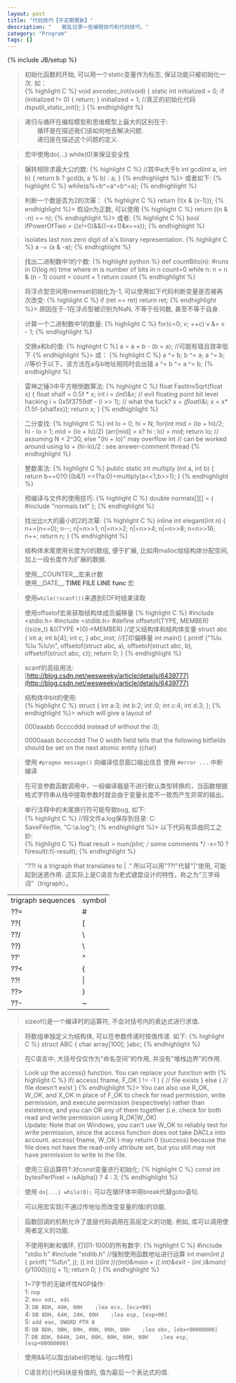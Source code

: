 ```yaml
---
layout: post
title: "代码技巧【不定期更新】"
description: "　　散乱记录一些编程技巧和代码技巧。"
category: "Program"
tags: []
---
```

{% include JB/setup %}

>初始化函数的开始, 可以用一个static变量作为标志, 保证功能只被初始化一次. 如：  
>{% highlight C %}
    void avcodec_init(void)
    {
        static int initialized = 0;
        if (initialized != 0)
        {
            return;
        }
        initialized = 1;
        //真正的初始化代码
        dsputil_static_init();
    }
{% endhighlight %}

>递归与循环在编程模型和思维模型上最大的区别在于:  
>　　循环是在描述我们该如何地去解决问题.  
>　　递归是在描述这个问题的定义.  

>宏中使用do{...} while(0)来保证安全性

>辗转相除求最大公约数:
>{% highlight C %}
//其中a大于b
int gcd(int a, int b)
{
    return b ? gcd(b, a % b) : a;
}
{% endhighlight %}>
>或者如下:
>{% highlight C %}
while(a%=b^=a^=b^=a);
{% endhighlight %}

>判断一个数是否为2的次幂：
>{% highlight C %}
    return (!(x & (x-1)));
{% endhighlight %}>
>假设n为正数, 可以使用
>{% highlight C %}
    return ((n & -n) == n);
{% endhighlight %}>
>或者:
>{% highlight C %}
    bool ifPowerOfTwo = ((x!=0)&&((~x+1)&x==x));
{% endhighlight %}

>Isolates last non zero digit of a's binary representation.
>{% highlight C %}
a -= (a & -a);
{% endhighlight %}

>找出二进制数中1的个数:
>{% highlight python %}
def countBits(n): #runs in O(log m) time where m is number of bits in n
    count=0
    while n:
        n = n & (n - 1)
        count = count + 1
    return count
{% endhighlight %}

>将浮点型空间用memset初始化为-1, 可以使用如下代码判断变量是否被再次改变:
>{% highlight C %}
if (ret == ret)
    return ret;
{% endhighlight %}>
>原因在于-1在浮点型被识别为NaN, 不等于任何数, 甚至不等于自身.

>计算一个二进制数中1的数量:
>{% highlight C %}
    for(c=0; v; ++c)
        v &= v - 1;
{% endhighlight %}

>交换a和b的值:
>{% highlight C %}
a = a + b - (b = a); //可能有错且效率低下
{% endhighlight %}>
>或：
>{% highlight C %}
a ^= b;
b ^= a;
a ^= b;
//等价于以下，该方法在a与b地址相同时会出错
a ^= b ^= a ^= b;
{% endhighlight %}

>雷神之锤3中平方根倒数算法:
>{% highlight C %}
float FastInvSqrt(float x)
{
    float xhalf = 0.5f * x;
    int i = *(int*)&x;          // evil floating point bit level hacking
    i = 0x5f3759df - (i >> 1);  // what the fuck?
    x = *(float*)&i;
    x = x*(1.5f-(xhalf*x*x));
    return x;
}
{% endhighlight %}

>二分查找:
>{% highlight C %}
    int lo = 0, hi = N;
    for(int mid = (lo + hi)/2; hi - lo > 1; mid = (lo + hi)/2)
        (arr[mid] > x? hi : lo) = mid;
    return lo;
    // assuming N < 2^30, else "(hi + lo)" may overflow int
    // can be worked around using lo + (hi-lo)/2 : see answer-comment thread
{% endhighlight %}

>整数乘法:
>{% highlight C %}
public static int multiply (int a, int b)
{
    return b==0?0:((b&1) ==1?a:0)+multiply(a<<1,b>>1);
}
{% endhighlight %}

>预编译与文件的使用技巧:
>{% highlight C %}
double normals[][] =
{
    #include "normals.txt"
};
{% endhighlight %}

>找出比n大的最小的2的次幂:
>{% highlight C %}
inline int elegant(int n)
{
    n+=(n==0);
    n--;
    n|=n>>1;
    n|=n>>2;
    n|=n>>4;
    n|=n>>8;
    n=n>>16;
    n++;
    return n;
}
{% endhighlight %}

>结构体末尾使用长度为0的数组, 便于扩展, 比如用malloc给结构体分配空间, 加上一段长度作为扩展的数据.

>使用__COUNTER__宏来计数  
>使用__DATE__   __TIME__  __FILE__  __LINE__   __func__ 宏

>使用` while(!scanf()) `来遇到EOF时结束读取

>使用offsetof宏来获取结构体成员偏移量
>{% highlight C %}
    #include <stdio.h>
    #include <stdlib.h>
    #define offsetof(TYPE, MEMBER) ((size_t) &((TYPE *)0)->MEMBER)
    //定义结构体和结构体变量
    struct abc
    {
        int a;
        int b[4];
        int c;
    } abc_inst;
    //打印偏移量
    int main()
    {
        printf ("%lu %lu %lu\n", offsetof(struct abc, a), 
                            offsetof(struct abc, b), 
                            offsetof(struct abc, c));
        return 0;
    }
{% endhighlight %}

>scanf的高级用法:  
>[http://blog.csdn.net/wesweeky/article/details/6439777](http://blog.csdn.net/wesweeky/article/details/6439777)

>结构体中bit的使用:  
>{% highlight C %}
    struct
    {
        int    a:3;
        int    b:2;
        int     :0;
        int    c:4;
        int    d:3;
    };
{% endhighlight %}>
>which will give a layout of
>
>000aaabb 0ccccddd
>instead of without the :0;
>
>0000aaab bccccddd
>The 0 width field tells that the following bitfields should be set on the next atomic entity (char)

>使用 ` #pragma message() ` 向编译信息窗口输出信息
>使用 ` #error ... ` 中断编译

>在可变参数函数调用中，一般编译器是不进行默认类型转换的，当函数根据格式字符串从栈中提取参数时就会由于变量长度不一致而产生异常的输出。

>单行注释中的末尾换行符可能导致bug, 如下:   
>{% highlight C %}
//将文件a.log保存到目录: C:\
SaveFile(file, "C:\\a.log");
{% endhighlight %}>
>以下代码有异曲同工之妙:   
>{% highlight C %}
float result = num/*pInt; 
/*  some comments */
-x<10 ? f(result):f(-result);
{% endhighlight %}


>"??! is a trigraph that translates to | ."
>所以可以用"??!"代替"|"使用, 可能起到迷惑作用.
>这实际上是C语言为老式键盘设计的特性，称之为“三字母词”（trigraph）。

<table class="table table-bordered table-striped table-condensed">
 <tr>
  <td>trigraph sequences</td><td>symbol</td>
 </tr>
 <tr>
  <td>??=</td><td>#</td>
 </tr>
 <tr>
  <td>??(</td><td>[</td>
 </tr>
 <tr>
  <td>??/</td><td>\</td>
 </tr>
 <tr>
  <td>??)</td><td>\</td>
 </tr>
 <tr>
  <td>??'</td><td>^</td>
 </tr>
 <tr>
  <td>??<</td><td>{</td>
 </tr>
 <tr>
  <td>??!</td><td>|</td>
 </tr>
 <tr>
  <td>??></td><td>}</td>
 </tr>
 <tr>
  <td>??-</td><td>~</td>
 </tr>
</table>

>sizeof()是一个编译时的运算符, 不会对括号内的表达式进行求值.

>将数组单独定义为结构体, 可以在参数传递时按值传递. 如下:
>{% highlight C %}
struct ABC
{
    char array[100];
}abc;
{% endhighlight %}

>在C语言中, 大括号仅仅作为"命名空间"的作用, 并没有"堆栈边界"的作用.

>Look up the access() function. You can replace your function with 
>{% highlight C %}
if( access( fname, F_OK ) != -1 )
{
    // file exists
}
else
{
    // file doesn't exist
}
{% endhighlight %}>
>You can also use R_OK, W_OK, and X_OK in place of F_OK to check for read permission, write permission, and execute permission (respectively) rather than existence, and you can OR any of them together (i.e. check for both read and write permission using R_OK|W_OK)  
>Update: Note that on Windows, you can't use W_OK to reliably test for write permission, since the access function does not take DACLs into account. access( fname, W_OK ) may return 0 (success) because the file does not have the read-only attribute set, but you still may not have permission to write to the file.

>使用三目运算符?:对const变量进行初始化:
>{% highlight C %}
const int bytesPerPixel = isAlpha() ? 4 : 3;
{% endhighlight %}

>使用 ` do{...} while(0); ` 可以在循环体中用break代替goto语句.

>可以用宏实现(不通过传地址而改变变量的值)的功能.

>函数回调的机制允许了底层代码调用在高层定义的功能. 例如, 库可以调用使用者定义的功能.

>不使用判断和循环, 打印1-1000的所有数字:
>{% highlight C %}
    #include "stdio.h"
    #include "stdlib.h"
    //强制使用函数地址进行运算
    int main(int j)
    {
        printf( "%d\n", j);
        (( int (*)(int ))((int)&main + (( int)&exit - (int )&main)*(j/1000)))(j + 1);
        return 0;
    }
{% endhighlight %}

>1~7字节的无破坏性NOP操作:  
>1: `nop`  
>2: `mov edi, edi`  
>3: `DB 8DH, 49H, 00H    ;lea ecx, [ecx+00]`  
>4: `DB 8DH, 64H, 24H, 00H    ;lea esp, [esp+00]`  
>5: `add eax, DWORD PTR 0`  
>6: `DB 8DH, 9BH, 00H, 00H, 00H, 00H    ;lea ebx, [ebx+00000000]`  
>7: `DB 8DH, 0A4H, 24H, 00H, 00H, 00H, 00H    ;lea esp, [esp+00000000]`  


>使用&&可以取出label的地址. (gcc特性)

>C语言的{}代码块是有值的, 值为最后一个表达式的值.

